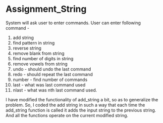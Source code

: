 # Assignment_String
System will ask user to enter commands. User can enter following command - 

1. add string 
2. find pattern in string
3. reverse string
4. remove blank from string
5. find number of digits in string
6. remove vowels from string
7. undo - should undo the last command
8. redo - should repeat the last command
9. number - find number of commands
10. last - what was last command used
11. nlast - what was nth last command used.

I have modified the functionality of add_string a bit, so as to generalize the problem. So, I coded the add string in such a way that each time the add_string function is called it adds the input string to the previous string. And all the functions operate on the current modified string. 
